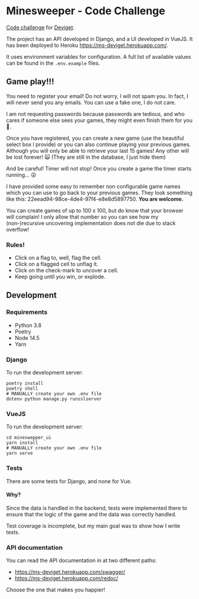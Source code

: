 # Minesweeper - Code Challenge

[Code challenge](https://github.com/deviget/minesweeper-API/tree/23ff6b614ee33d5a9104a3ade5f287eee583640b) 
for [Deviget](https://www.deviget.com/).

The project has an API developed in Django, and a UI developed in VueJS. It has
been deployed to Heroku https://ms-deviget.herokuapp.com/.

It uses environment variables for configuration. A full list of available values can
be found in the `.env.example` files.

## Game play!!!

You need to register your email! Do not worry, I will not spam you. In fact, I
will never send you any emails. You can use a fake one, I do not care.

I am not requesting passwords because passwords are tedious, and who cares if
someone else sees your games, they might even finish them for you 🥳.

Once you have registered, you can create a new game (use the beautiful select
box I provide) or you can also continue playing your previous games. Although
you will only be able to retrieve your last 15 games! Any other will be lost
forever! 🙀 (They are still in the database, I just hide them)

And be careful! Timer will not stop! Once you create a game the timer starts
running... 😲

I have provided some easy to remember non configurable game names which you
can use to go back to your previous games. They look something like this:
22eead94-98ce-4de4-97f4-e8e8d5897750. **You are welcome.**

You can create games of up to 100 x 100, but do know that your browser will
complain! I only allow that number so you can see how my (non-)recursive
uncovering implementation does not die due to stack overflow!

### Rules!
 - Click on a flag to, well, flag the cell.
 - Click on a flagged cell to unflag it.
 - Click on the check-mark to uncover a cell.
 - Keep going until you win, or explode.

## Development

### Requirements
- Python 3.8
- Poetry
- Node 14.5
- Yarn

### Django

To run the development server:
```shell
poetry install
poetry shell
# MANUALLY create your own .env file
dotenv python manage.py runsslserver
```

### VueJS

To run the development server:
```shell
cd mineswepper_ui
yarn install
# MANUALLY create your own .env file
yarn serve
```

### Tests

There are some tests for Django, and none for Vue.

#### Why?

Since the data is handled in the backend, tests were implemented there
to ensure that the logic of the game and the data was correctly handled.

Test coverage is incomplete, but my main goal was to show how I write tests.

### API documentation

You can read the API documentation in at two different paths:

- https://ms-deviget.herokuapp.com/swagger/
- https://ms-deviget.herokuapp.com/redoc/

Choose the one that makes you happier!
